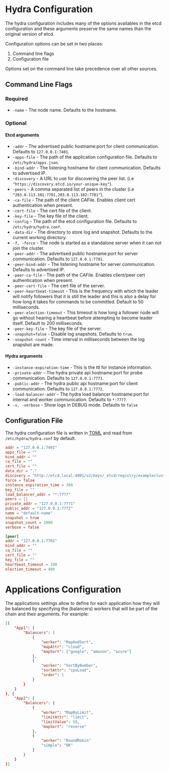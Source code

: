 # Hydra Configuration

The hydra configuration includes many of the options availables in the etcd configuration and these arguments 
preserve the same names than the original version of etcd.

Configuration options can be set in two places:

 1. Command line flags
 2. Configuration file

Options set on the command line take precedence over all other sources.

## Command Line Flags

### Required

* `-name` - The node name. Defaults to the hostname.

### Optional

#### Etcd arguments
* `-addr` - The advertised public hostname:port for client communication. Defaults to `127.0.0.1:7401`.
* `-apps-file` - The path of the application configuration file. Defaults to `/etc/hydra/apps.json`.
* `-bind-addr` - The listening hostname for client communication. Defaults to advertised IP.
* `-discovery` - A URL to use for discovering the peer list. (i.e `"https://discovery.etcd.io/your-unique-key"`).
* `-peers` - A comma separated list of peers in the cluster (i.e `"203.0.113.101:7701,203.0.113.102:7701"`).
* `-ca-file` - The path of the client CAFile. Enables client cert authentication when present.
* `-cert-file` - The cert file of the client.
* `-key-file` - The key file of the client.
* `-config` - The path of the etcd configuration file. Defaults to `/etc/hydra/hydra.conf`.
* `-data-dir` - The directory to store log and snapshot. Defaults to the current working directory.
* `-f, -force` - The node is started as a standalone server when it can not join the cluster.
* `-peer-addr` - The advertised public hostname:port for server communication. Defaults to `127.0.0.1:7701`.
* `-peer-bind-addr` - The listening hostname for server communication. Defaults to advertised IP.
* `-peer-ca-file` - The path of the CAFile. Enables client/peer cert authentication when present.
* `-peer-cert-file` - The cert file of the server.
* `-peer-heartbeat-timeout` - This is the frequency with which the leader will notify followers that it is still the leader and this is also a delay for how long it takes for commands to be committed. Default to 50 milliseconds.
* `-peer-election-timeout` - This timeout is how long a follower node will go without hearing a heartbeat before attempting to become leader itself. Default to 200 milliseconds.
* `-peer-key-file` - The key file of the server.
* `-snapshot=false` - Disable log snapshots. Defaults to `true`.
* `-snapshot-count` - Time interval in milliseconds between the log snapshot are made.

#### Hydra arguments
* `-instance-expiration-time` - This is the ttl for instance information.
* `-private-addr` - The hydra private api hostname:port for probe communication. Defaults to `127.0.0.1:7771`.
* `-public-addr` - The hydra public api hostname:port for client communication. Defaults to `127.0.0.1:7772`.
* `-load-balancer-addr` - The hydra load balancer hostname:port for internal and worker communication. Defaults to `*:7777`.
* `-v, -verbose` - Show logs in DEBUG mode. Defaults to `false`

## Configuration File

The hydra configuration file is written in [TOML](https://github.com/mojombo/toml)
and read from `/etc/hydra/hydra.conf` by default.

```TOML
addr = "127.0.0.1:7401"
apps_file = ""
bind_addr = ""
ca_file = ""
cert_file = ""
data_dir = "."
discovery = "http://etcd.local:4001/v2/keys/_etcd/registry/examplecluster"
force = false
instance_expiration_time = 300
key_file = ""
load_balancer_addr = "*:7777"
peers = []
private_addr = "127.0.0.1:7771"
public_addr = "127.0.0.1:7772"
name = "default-name"
snapshot = true
snapshot_count = 2000
verbose = false

[peer]
addr = "127.0.0.1:7701"
bind_addr = ""
ca_file = ""
cert_file = ""
key_file = ""
heartbeat_timeout = 100
election_timeout = 400
```

# Applications Configuration

The applications settings allow to define for each application how they will be balanced by specifying 
the (balancers) workers that will be part of the chain and their arguments. For example:


```JSON
[{
	"App1": {
		"Balancers": [
			{
				"worker": "MapAndSort",
				"mapAttr": "cloud",
				"mapSort": ["google", "amazon", "azure"]
			},
			{
				"worker": "SortByNumber",
				"sortAttr": "cpuLoad",
				"order": 1
			}
		}
	}
}, {
	"App2": {
		"Balancers": {
			{
				"worker": "MapByLimit",
				"limitAttr": "limit",
				"limitValue": 50,
				"mapSort": "reverse"
			},
			{
				"worker": "RoundRobin"
				"simple": "OK"
			}
		}
	}
}]
```
